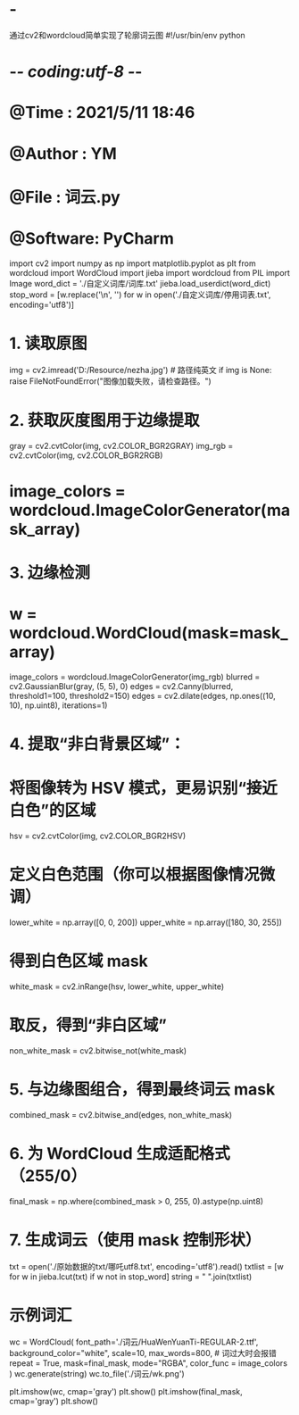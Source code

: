 # -
通过cv2和wordcloud简单实现了轮廓词云图
#!/usr/bin/env python
# -*- coding:utf-8 -*-
# @Time : 2021/5/11 18:46
# @Author : YM
# @File : 词云.py
# @Software: PyCharm

import cv2
import numpy as np
import matplotlib.pyplot as plt
from wordcloud import WordCloud
import jieba
import wordcloud
from PIL import Image
word_dict = './自定义词库/词库.txt'
jieba.load_userdict(word_dict)
stop_word = [w.replace('\n', '') for w in open('./自定义词库/停用词表.txt', encoding='utf8')]

# 1. 读取原图
img = cv2.imread('D:/Resource/nezha.jpg')  # 路径纯英文
if img is None:
    raise FileNotFoundError("图像加载失败，请检查路径。")

# 2. 获取灰度图用于边缘提取
gray = cv2.cvtColor(img, cv2.COLOR_BGR2GRAY)
img_rgb = cv2.cvtColor(img, cv2.COLOR_BGR2RGB)
# image_colors = wordcloud.ImageColorGenerator(mask_array)
# 3. 边缘检测
# w = wordcloud.WordCloud(mask=mask_array)
image_colors = wordcloud.ImageColorGenerator(img_rgb)
blurred = cv2.GaussianBlur(gray, (5, 5), 0)
edges = cv2.Canny(blurred, threshold1=100, threshold2=150)
edges = cv2.dilate(edges, np.ones((10, 10), np.uint8), iterations=1)
# 4. 提取“非白背景区域”：
# 将图像转为 HSV 模式，更易识别“接近白色”的区域
hsv = cv2.cvtColor(img, cv2.COLOR_BGR2HSV)
# 定义白色范围（你可以根据图像情况微调）
lower_white = np.array([0, 0, 200])
upper_white = np.array([180, 30, 255])
# 得到白色区域 mask
white_mask = cv2.inRange(hsv, lower_white, upper_white)
# 取反，得到“非白区域”
non_white_mask = cv2.bitwise_not(white_mask)
# 5. 与边缘图组合，得到最终词云 mask
combined_mask = cv2.bitwise_and(edges, non_white_mask)
# 6. 为 WordCloud 生成适配格式（255/0）
final_mask = np.where(combined_mask > 0, 255, 0).astype(np.uint8)
# 7. 生成词云（使用 mask 控制形状）
txt = open('./原始数据的txt/哪吒utf8.txt', encoding='utf8').read()
txtlist = [w for w in jieba.lcut(txt) if w not in stop_word]
string = " ".join(txtlist)

 # 示例词汇
wc = WordCloud(
	font_path='./词云/HuaWenYuanTi-REGULAR-2.ttf',
	background_color="white",
	scale=10,
    max_words=800, # 词过大时会报错
	repeat = True,
    mask=final_mask,
	mode="RGBA",
	color_func = image_colors
)
wc.generate(string)
wc.to_file('./词云/wk.png')

plt.imshow(wc, cmap='gray')
plt.show()
plt.imshow(final_mask, cmap='gray')
plt.show()

